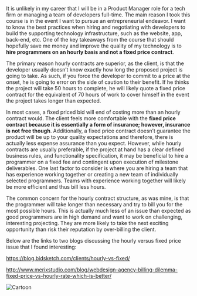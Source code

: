 It is unlikely in my career that I will be in a Product Manager role for a tech firm or managing a team of developers full-time. The main reason I took this course is in the event I want to pursue an entrepreneurial endeavor. I want to know the best practices when hiring and negotiating with developers to build the supporting technology infrastructure, such as the website, app, back-end, etc.  One of the key takeaways from the course that should hopefully save me money and improve the quality of my technology is to **hire programmers on an hourly basis and not a fixed price contract**. 

The primary reason hourly contracts are superior, as the client, is that the developer usually doesn’t know exactly how long the proposed project is going to take. As such, if you force the developer to commit to a price at the onset, he is going to error on the side of caution to their benefit. If he thinks the project will take 50 hours to complete, he will likely quote a fixed price contract for the equivalent of 70 hours of work to cover himself in the event the project takes longer than expected. 

In most cases, a fixed priced bid will end of costing more than an hourly contract would. The client feels more comfortable with the **fixed price contract because it is essentially a form of insurance; however, insurance is not free though**. Additionally, a fixed price contract doesn’t guarantee the product will be up to your quality expectations and therefore, there is actually less expense assurance than you expect. However, while hourly contracts are usually preferable, if the project at hand has a clear defined business rules, and functionality specification, it may be beneficial to hire a programmer on a fixed fee and contingent upon execution of milestone deliverables. One last factor to consider is where you are hiring a team that has experience working together or creating a new team of individually selected programmers. Teams with experience working together will likely be more efficient and thus bill less hours.

The common concern for the hourly contract structure, as was mine, is that the programmer will take longer than necessary and try to bill you for the most possible hours. This is actually much less of an issue than expected as good programmers are in high demand and want to work on challenging, interesting projecting. They are more likely to take the next exciting opportunity than risk their reputation by over-billing the client. 

Below are the links to two blogs discussing the hourly versus fixed price issue that I found interesting:

https://blog.bidsketch.com/clients/hourly-vs-fixed/

http://www.merixstudio.com/blog/webdesign-agency-billing-dilemma-fixed-price-vs-hourly-rate-which-is-better/

![Cartoon](http://globalnerdy.com/wordpress/wp-content/uploads/2007/11/dilbert-xp02.gif)
